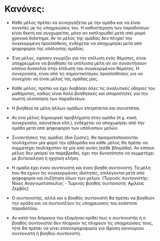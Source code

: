 # Κανόνες:

- Κάθε μέλος πρέπει να συνεργάζεται με την ομάδα και να είναι συνεπές με τις υποχρεώσεις του.
  Η καθυστέρηση των παραδοτέων είναι δεκτή και συγχωρείται, μόνο αν εκπληρωθεί μετά από μικρό χρονικό διάστημα.
  Αν το μέλος της ομάδας δεν πληρεί την συγκεκριμένη προϋπόθεση, ενδέχεται να αποχωρήσει μετά από ψηφοφορία της
  υπόλοιπης ομάδας.

- Ένα μέλος, εφόσον γνωρίζει για την επίλυση ενός θέματος, είναι υποχρεωμένο να βοηθήσει τα υπόλοιπα μέλη αν
  αν συναντήσουν κάποια δυσκολία στην επίλυση του συγκεκριμένου θέματος. Η συνεργασία, είναι από τις
  σημαντικότερες προϋποθέσεις για να συνεχίσει να είναι μέλος της ομάδας μας.

- Κάθε μέλος, πρέπει να έχει διαβάσει όλες τις αναλυτικές οδηγίες του μαθήματος, καθώς είναι πολύ βοηθητικές
  και απαραίτητες για την σωστή υλοποίηση των παραδοτέων.

- Η βοήθεια σε μέλη άλλων ομάδων επιτρέπεται και συνιστάται.

- Αν ένα μέλος δημιουργεί προβλήματα στην ομάδα (π.χ. κακή συνεργασία, ασυνέπεια κλπ.), ενδέχεται να αποχωρήσει
  από την ομάδα μετά από ψηφοφορία των υπόλοιπων μελών.

- Συναντήσεις της ομάδας (δια ζώσης), θα πραγματοποιούνται τουλάχιστον μία φορά την εβδομάδα και κάθε μέλος θα πρέπει να
  συμμετέχει τουλάχιστον σε μία από αυτές (κάθε βδομάδα). Αν κάποιο μέλος δεν μπορεί να παρεβρεθεί, έχει την
  δυνατότητα να συμμετέχει με βιντεοκλήση ή ηχητική κλήση.

- Η ομάδα έχει έναν συντονιστή και έναν βοηθό συντονιστή. Τα μέλη που θα έχουν τις συγκεκριμένες ιδιότητες,
  επιλέγονται μετά από ψηφοφορία και συζήτηση όλων των μελών. (Τωρινός συντονιστής: Νίκος Αναγνωστόπουλος -
  Τωρινός βοηθός συντονιστή: Αχιλέας Ζερβός)

- Ο συντονιστής, αλλά και ο βοηθός συντονιστή θα πρέπει να βοηθούν την ομάδα και να συντονίζουν τις
 υποχρεώσεις του εκάστοτε παραδοτέου.

- Αν κατά την διάρκεια του εξαμήνου κριθεί πως ο συντονιστής ή ο βοηθός συντονιστεί δεν πληρούν τις
 πληρούν τις υποχρεώσεις τους, τότε θα πρέπει να γίνει επαναψηφοφορία για ίδρυση καινούριου συντονιστή
 ή βοηθού συντονιστή. 
